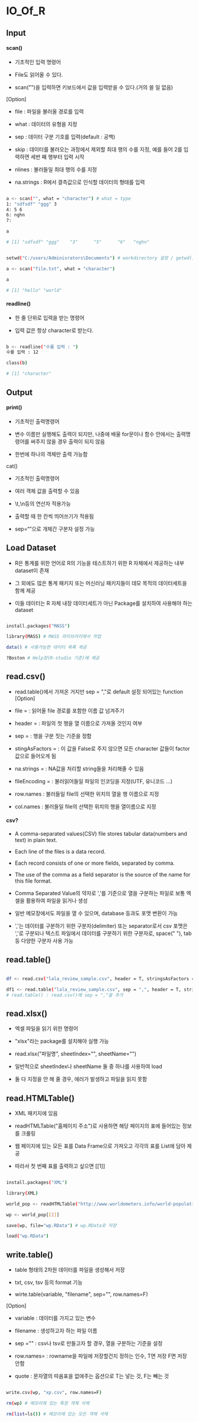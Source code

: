 # IO_Of_R

## Input

#### scan() 

- 기초적인 입력 명령어

- File도 읽어올 수 있다.

- scan("")을 입력하면 키보드에서 값을 입력받을 수 있다.(거의 쓸 일 없음)

[Option]

- file : 파일을 불러올 경로를 입력

- what : 데이터의 유형을 지정

- sep : 데이터 구분 기호를 입력(default : 공백)

- skip : 데이터를 불러오는 과정에서 제외할 최대 행의 수를 지정, 예를 들어 2를 입력하면 세번 째 행부터 입력 시작

- nlines : 불러들일 최대 행의 수를 지정

- na.strings : R에서 결측값으로 인식할 데이터의 형태를 입력

```sh

a <- scan("", what = "character") # what = type
1: "sdfsdf" "ggg" 3
4: 5 6
6: nghn
7: 

a

# [1] "sdfsdf" "ggg"    "3"      "5"      "6"   "nghn"


setwd("C:/users/Adminisrators\Documents") # workdirectory 설정 / getwd() : working directory 확인

a <- scan("file.txt", what = "character")

a

# [1] "hello" "world"

```

#### readline()

- 한 줄 단위로 입력을 받는 명령어

- 입력 값은 항상 character로 받는다.

```sh

b <- readline("수를 입력 : ")
수를 입력 : 12

class(b)

# [1] "character"

```

## Output

#### print()

- 기초적인 출력명령어

- 변수 이름만 실행해도 출력이 되지만, 나중에 배울 for문이나 함수 안에서는 출력명령어를 써주지 않을 경우 출력이 되지 않음

- 한번에 하나의 객체만 출력 가능함

cat()

- 기초적인 출력명령어

- 여러 객체 값을 출력할 수 있음

- \t,\n등의 연산자 적용가능

- 출력할 때 한 칸씩 띄어쓰기가 적용됨

- sep=“”으로 개체간 구분자 설정 가능


## Load Dataset

- R은 통계를 위한 언어로 R의 기능을 테스트하기 위한 R 자체에서 제공하는 내부 dataset이 존재

- 그 외에도 많은 통계 패키지 또는 머신러닝 패키지들이 데모 목적의 데이터세트을 함께 제공

- 이들 데이터는 R 자체 내장 데이터세트가 아닌 Package를 설치하여 사용해야 하는 dataset

```sh

install.packages("MASS")

library(MASS) # MASS 라이브러리에서 작업

data() # 사용가능한 데이터 목록 제공

?Boston # Help창(R-studio 기준)에 제공

```

## read.csv()

- read.table()에서 가져온 거지만 sep = ","로 default 설정 되어있는 function
[Option]

- file = : 읽어올 file 경로를 포함한 이름 값 넘겨주기

- header = : 파일의 첫 행을 열 이름으로 가져올 것인지 여부

- sep = : 행을 구분 짓는 기준을 정함

- stingAsFactors = : 이 값을 False로 주지 않으면 모든 character 값들이 factor 값으로 들어오게 됨

- na.strings = : NA값을 처리할 string들을 처리해줄 수 있음

- fileEncoding = : 불러읽어들일 파일의 인코딩을 지정(UTF, 유니코드 ...)

- row.names : 불러들일 file의 선택한 위치의 열을 행 이름으로 지정

- col.names : 불러들일 file의 선택한 위치의 행을 열이름으로 지정

#### csv?

- A comma-separated values(CSV) file stores tabular data(numbers and text) in plain text.

- Each line of the files is a data record.

- Each record consists of one or more fields, separated by comma.

- The use of the comma as a field separator is the source of the name for this file format.

- Comma Separated Value의 약자로 ','를 기준으로 열을 구분하는 파일로 보통 엑셀을 활용하여 파일을 읽거나 생성

- 일반 메모장에서도 파일을 열 수 있으며, database 등과도 포맷 변환이 가능

- ','는 데이터를 구분하기 위한 구분자(delimiter) 또는 separator로서 csv 포맷은 ','로 구분되나 텍스트 파일에서 데이터를 구분하기 위한 구분자로, space(" "), tab 등 다양한 구분자 사용 가능


## read.table()


```sh

df <- read.csv("lala_review_sample.csv", header = T, stringsAsFactors = F) # read.csv()

df1 <- read.table("lala_review_sample.csv", sep = ",", header = T, stringsAsFactors = F) 
# read.table() : read.csv()에 sep = ","을 추가

```

## read.xlsx()

- 엑셀 파일을 읽기 위한 명령어

- "xlsx"라는 package를 설치해야 실행 가능

- read.xlsx("파일명", sheetIndex="", sheetName="")

- 일반적으로 sheetIndex나 sheetName 둘 중 하나를 사용하여 load

- 둘 다 지정을 안 해 줄 경우, 에러가 발생하고 파일을 읽지 못함


## read.HTMLTable()

- XML 패키지에 있음

- readHTMLTable("홈페이지 주소")로 사용하면 해당 페이지의 표에 들어있는 정보를 크롤링

- 웹 페이지에 있는 모든 표를 Data Frame으로 가져오고 각각의 표를 List에 담아 제공

- 따라서 첫 번째 표를 출력하고 싶으면 [[1]]

```sh

install.packages("XML")

library(XML)

world_pop <- readHTMLTable("http://www.worldometers.info/world-population/")

wp <- world_pop[[2]]

save(wp, file="wp.RData") # wp.RData로 저장

load("wp.RData")

```

## write.table()

- table 형태의 2차원 데이터를 파일을 생성해서 저장

- txt, csv, tsv 등의 format 기능

- wirte.table(variable, "filename", sep="", row.names=F)

[Option]

- variable : 데이터를 가지고 있는 변수

- filename : 생성하고자 하는 파일 이름

- sep ="" : csv나 tsv로 만들고자 할 경우, 열을 구분하는 기준을 설정

- row.names= : rowname을 파일에 저장할건지 정하는 인수, T면 저장 F면 저장 안함

- quote : 문자열의 따옴표을 없애주는 옵션으로 T는 넣는 것, F는 빼는 것

```sh

write.csv(wp, "xp.csv", row.names=F)

rm(wp) # 메모리에 있는 특정 객체 삭제 

rm(list=ls()) # 메모리에 있는 모든 객체 삭제


```

